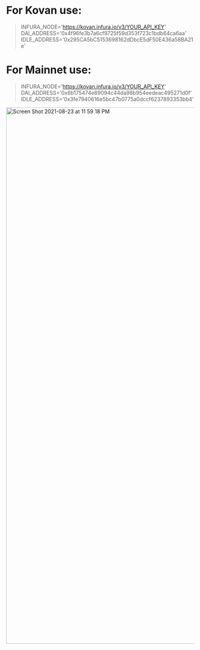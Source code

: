 # **For Kovan use:**

>INFURA_NODE='https://kovan.infura.io/v3/YOUR_API_KEY' <br>
DAI_ADDRESS='0x4f96fe3b7a6cf9725f59d353f723c1bdb64ca6aa'
IDLE_ADDRESS='0x295CA5bC5153698162dDbcE5dF50E436a58BA21e'

# **For Mainnet use:**

>INFURA_NODE='https://kovan.infura.io/v3/YOUR_API_KEY' <br>
DAI_ADDRESS='0x6b175474e89094c44da98b954eedeac495271d0f'
IDLE_ADDRESS='0x3fe7940616e5bc47b0775a0dccf6237893353bb4'


<img width="1440" alt="Screen Shot 2021-08-23 at 11 59 18 PM" src="https://user-images.githubusercontent.com/12836187/130571836-59d46683-7d17-48fd-b57a-097da3d82d64.png">
